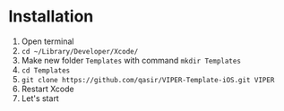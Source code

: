 # Installation
1. Open terminal 
2. `cd ~/Library/Developer/Xcode/`
3. Make new folder `Templates` with command `mkdir Templates`
4. `cd Templates`
5. `git clone https://github.com/qasir/VIPER-Template-iOS.git VIPER`
6. Restart Xcode
7. Let's start
